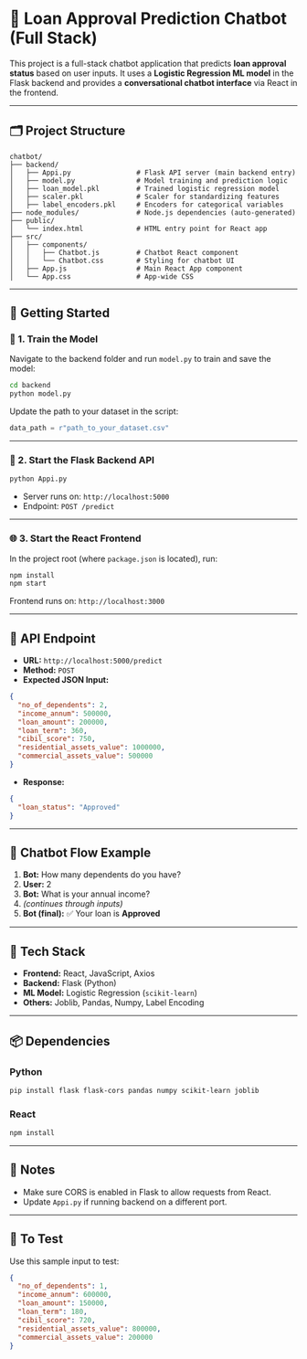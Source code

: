 
# 💬 Loan Approval Prediction Chatbot (Full Stack)

This project is a full-stack chatbot application that predicts **loan approval status** based on user inputs. It uses a **Logistic Regression ML model** in the Flask backend and provides a **conversational chatbot interface** via React in the frontend.

---

## 🗂️ Project Structure

```
chatbot/
├── backend/
│   ├── Appi.py                # Flask API server (main backend entry)
│   ├── model.py               # Model training and prediction logic
│   ├── loan_model.pkl         # Trained logistic regression model
│   ├── scaler.pkl             # Scaler for standardizing features
│   ├── label_encoders.pkl     # Encoders for categorical variables
├── node_modules/              # Node.js dependencies (auto-generated)
├── public/
│   └── index.html             # HTML entry point for React app
├── src/
│   ├── components/
│   │   ├── Chatbot.js         # Chatbot React component
│   │   └── Chatbot.css        # Styling for chatbot UI
│   ├── App.js                 # Main React App component
│   └── App.css                # App-wide CSS
```

---

## 🚀 Getting Started

### 🧠 1. Train the Model

Navigate to the backend folder and run `model.py` to train and save the model:

```bash
cd backend
python model.py
```

Update the path to your dataset in the script:

```python
data_path = r"path_to_your_dataset.csv"
```

---

### 🔌 2. Start the Flask Backend API

```bash
python Appi.py
```

- Server runs on: `http://localhost:5000`
- Endpoint: `POST /predict`

---

### 🌐 3. Start the React Frontend

In the project root (where `package.json` is located), run:

```bash
npm install
npm start
```

Frontend runs on: `http://localhost:3000`

---

## 🔄 API Endpoint

- **URL:** `http://localhost:5000/predict`
- **Method:** `POST`
- **Expected JSON Input:**

```json
{
  "no_of_dependents": 2,
  "income_annum": 500000,
  "loan_amount": 200000,
  "loan_term": 360,
  "cibil_score": 750,
  "residential_assets_value": 1000000,
  "commercial_assets_value": 500000
}
```

- **Response:**

```json
{
  "loan_status": "Approved"
}
```

---

## 💬 Chatbot Flow Example

1. **Bot:** How many dependents do you have?  
2. **User:** 2  
3. **Bot:** What is your annual income?  
4. *(continues through inputs)*  
5. **Bot (final):** ✅ Your loan is **Approved**

---

## 🧰 Tech Stack

- **Frontend:** React, JavaScript, Axios
- **Backend:** Flask (Python)
- **ML Model:** Logistic Regression (`scikit-learn`)
- **Others:** Joblib, Pandas, Numpy, Label Encoding

---

## 📦 Dependencies

### Python

```bash
pip install flask flask-cors pandas numpy scikit-learn joblib
```

### React

```bash
npm install
```

---

## 📌 Notes

- Make sure CORS is enabled in Flask to allow requests from React.
- Update `Appi.py` if running backend on a different port.

---

## 🧪 To Test

Use this sample input to test:

```json
{
  "no_of_dependents": 1,
  "income_annum": 600000,
  "loan_amount": 150000,
  "loan_term": 180,
  "cibil_score": 720,
  "residential_assets_value": 800000,
  "commercial_assets_value": 200000
}
```
